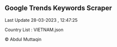 

## Google Trends Keywords Scraper 
 
Last Update 28-03-2023 , 12:47:25

Country List :
VIETNAM.json



© Abdul Muttaqin 
